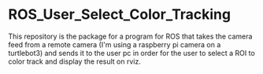 # ROS_User_Select_Color_Tracking
This repository is the package for a program for ROS that takes the camera feed from a remote camera (I'm using a raspberry pi camera on a turtlebot3) and sends it to the user pc in order for the user to select a ROI to color track and display the result on rviz.
